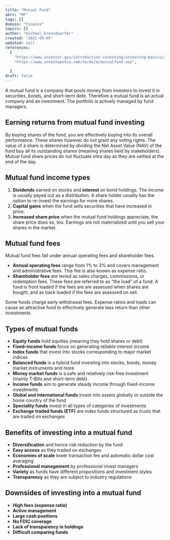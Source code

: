 ```yaml
---
title: "Mutual Fund"
abrv: "MF"
tags: []
domain: "finance"
topics: []
author: "michael_brenndoerfer"
created: "2021-09-05"
updated: null
references:
  [
    "https://www.investor.gov/introduction-investing/investing-basics/investment-products/mutual-funds-and-exchange-traded-1#:~:text=A%20mutual%20fund%20is%20a,%2C%20and%20short%2Dterm%20debt.&text=Investors%20buy%20shares%20in%20mutual,and%20the%20income%20it%20generates.",
    "https://www.investopedia.com/terms/m/mutualfund.asp",
 
  ]
draft: false
---
```


A mutual fund is a company that pools money from investors to invest it in securities, bonds, and short-term debt. Therefore a mutual fund is an actual company and an investment. The portfolio is actively managed by fund managers.

## Earning returns from mutual fund investing

By buying shares of the fund, you are effectively buying into its overall performance. These shares however do not grant any voting rights. The value of a share is determined by dividing the Net Asset Value (NAV) of the fund buy all its outstanding shares (meaning shares held by stakeholders). Mutual fund share prices do not fluctuate intra day as they are settled at the end of the day.

## Mutual fund income types

1. **Dividends** earned on stocks and **interest** on bond holdings. The income is usually payed out as a distribution. A share holder usually has the option to re-invest the earnings for more shares.
2. **Capital gains** when the fund sells securities that have increased in price.
3. **Increased share price** when the mutual fund holdings appreciate, the share price does so, too. Earnings are not materialized until you sell your shares in the market.

## Mutual fund fees

Mutual fund fees fall under annual operating fees and shareholder fees.

- **Annual operating fees** range from 1% to 3% and covers management and administrative fees. This fee is also known as expense ratio.
- **Shareholder fees** are levied as sales charges, commissions, or redemption fees. These fees are referred to as "the load" of a fund. A fund is front loaded if the fees are are assessed when shares are bought, and as back loaded if the fees are assessed on sell.

Some funds charge early withdrawal fees. Expense ratios and loads can cause an attractive fund to effectively generate less return than other investments

## Types of mutual funds

- **Equity funds** hold equities (meaning they hold shares or debt)
- **Fixed-income funds** focus on generating reliable interest income
- **Index funds** that invest into stocks corresponding to major market indices
- **Balanced funds** is a hybrid fund investing into stocks, bonds, money market instruments and more
- **Money market funds** is a safe and relatively risk-free investment (mainly T-Bills and short-term debt)
- **Income funds** aim to generate steady income through fixed-income investments
- **Global and international funds** invest into assets globally or outside the home country of the fund
- **Speciality funds** invest in all types of categories of investments
- **Exchange traded funds (ETF)** are index funds structured as trusts that are traded on exchanges

## Benefits of investing into a mutual fund

- **Diversification** and hence risk reduction by the fund
- **Easy access** as they traded on exchanges
- **Economies of scale** lower transaction fee and automatic dollar cost averaging
- **Professional management** by professional invest managers
- **Variety** as funds have different propositions and investment styles
- **Transparency** as they are subject to industry regulations

## Downsides of investing into a mutual fund

- **High fees (expense ratio)**
- **Active management**
- **Large cash positions**
- **No FDIC coverage**
- **Lack of transparency in holdings**
- **Difficult comparing funds**

